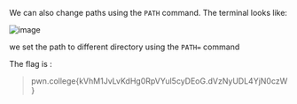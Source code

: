 We can also change paths using the `PATH` command. 
The terminal looks like:

![image](https://github.com/user-attachments/assets/1a45bcaa-2645-4f34-ac43-a1de7b91aecc)

we set the path to different directory using the `PATH=` command 

The flag is :
>pwn.college{kVhM1JvLvKdHg0RpVYul5cyDEoG.dVzNyUDL4YjN0czW}
